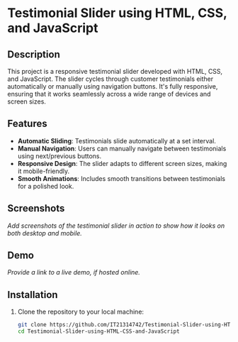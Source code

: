 # Testimonial Slider using HTML, CSS, and JavaScript

## Description
This project is a responsive testimonial slider developed with HTML, CSS, and JavaScript. The slider cycles through customer testimonials either automatically or manually using navigation buttons. It's fully responsive, ensuring that it works seamlessly across a wide range of devices and screen sizes.

## Features
- **Automatic Sliding**: Testimonials slide automatically at a set interval.
- **Manual Navigation**: Users can manually navigate between testimonials using next/previous buttons.
- **Responsive Design**: The slider adapts to different screen sizes, making it mobile-friendly.
- **Smooth Animations**: Includes smooth transitions between testimonials for a polished look.

## Screenshots
_Add screenshots of the testimonial slider in action to show how it looks on both desktop and mobile._

## Demo
_Provide a link to a live demo, if hosted online._

## Installation

1. Clone the repository to your local machine:
   ```bash
   git clone https://github.com/IT21314742/Testimonial-Slider-using-HTML-CSS-and-JavaScript
   cd Testimonial-Slider-using-HTML-CSS-and-JavaScript

